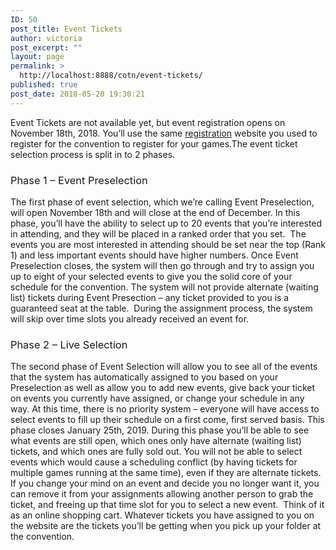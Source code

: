 ```yaml
---
ID: 50
post_title: Event Tickets
author: victoria
post_excerpt: ""
layout: page
permalink: >
  http://localhost:8888/cotn/event-tickets/
published: true
post_date: 2018-05-20 19:30:21
---
```

<span style="font-weight: 400;">Event Tickets are not available yet, but event registration opens on November 18th, 2018. You’ll use the same </span>[<span style="font-weight: 400;">registration</span>][1]<span style="font-weight: 400;"> website you used to register for the convention to register for your games.The event ticket selection process is split in to 2 phases.</span> 
### <span style="font-weight: 400;">Phase 1 – Event Preselection</span>

<span style="font-weight: 400;">The first phase of event selection, which we’re calling Event Preselection, will open November 18th and will close at the end of December. In this phase, you’ll have the ability to select up to 20 events that you’re interested in attending, and they will be placed in a ranked order that you set.  The events you are most interested in attending should be set near the top (Rank 1) and less important events should have higher numbers.</span> <span style="font-weight: 400;">Once Event Preselection closes, the system will then go through and try to assign you up to eight of your selected events to give you the solid core of your schedule for the convention. The system will not provide alternate (waiting list) tickets during Event Presection – any ticket provided to you is a guaranteed seat at the table.  During the assignment process, the system will skip over time slots you already received an event for.</span> 
### <span style="font-weight: 400;">Phase 2 – Live Selection</span>

<span style="font-weight: 400;">The second phase of Event Selection will allow you to see all of the events that the system has automatically assigned to you based on your Preselection as well as allow you to add new events, give back your ticket on events you currently have assigned, or change your schedule in any way. At this time, there is no priority system – everyone will have access to select events to fill up their schedule on a first come, first served basis. This phase closes January 25th, 2019.</span> <span style="font-weight: 400;">During this phase you’ll be able to see what events are still open, which ones only have alternate (waiting list) tickets, and which ones are fully sold out. You will not be able to select events which would cause a scheduling conflict (by having tickets for multiple games running at the same time), even if they are alternate tickets. If you change your mind on an event and decide you no longer want it, you can remove it from your assignments allowing another person to grab the ticket, and freeing up that time slot for you to select a new event.  Think of it as an online shopping cart. </span> <span style="font-weight: 400;">Whatever tickets you have assigned to you on the website are the tickets you’ll be getting when you pick up your folder at the convention.  </span>

 [1]: https://registration.conofthenorth.org/